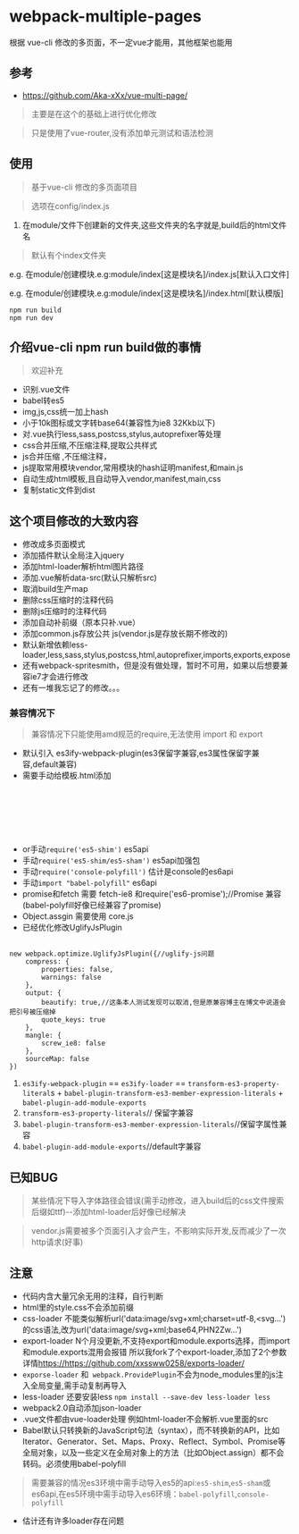 # webpack-multiple-pages
根据 vue-cli 修改的多页面，不一定vue才能用，其他框架也能用

## 参考
*	<https://github.com/Aka-xXx/vue-multi-page/>
> 主要是在这个的基础上进行优化修改

> 只是使用了vue-router,没有添加单元测试和语法检测
 
## 使用
>基于vue-cli 修改的多页面项目

>选项在config/index.js

1. 在module/文件下创建新的文件夹,这些文件夹的名字就是,build后的html文件名
> 默认有个index文件夹

e.g.  在module/创建模块.e.g:module/index[这是模块名]/index.js[默认入口文件]

e.g.  在module/创建模块.e.g:module/index[这是模块名]/index.html[默认模版]

	npm run build
	npm run dev
## 介绍vue-cli npm run build做的事情

> 欢迎补充

*	识别.vue文件
*	babel转es5
*	img,js,css统一加上hash
*	小于10k图标或文字转base64(兼容性为ie8 32Kkb以下)
*	对.vue执行less,sass,postcss,stylus,autoprefixer等处理
*	css合并压缩,不压缩注释,提取公共样式
*	js合并压缩 ,不压缩注释，
*	js提取常用模块vendor,常用模块的hash证明manifest,和main.js
*	自动生成html模板,且自动导入vendor,manifest,main,css
*	复制static文件到dist

## 这个项目修改的大致内容

*	修改成多页面模式
*	添加插件默认全局注入jquery
*	添加html-loader解析html图片路径
*	添加.vue解析data-src(默认只解析src)
*	取消build生产map
*	删除css压缩时的注释代码
*	删除js压缩时的注释代码
*	添加自动补前缀（原本只补.vue）
*	添加common.js存放公共 js(vendor.js是存放长期不修改的)
*	默认新增依赖less-loader,less,sass,stylus,postcss,html,autoprefixer,imports,exports,expose
*	还有webpack-spritesmith，但是没有做处理，暂时不可用，如果以后想要兼容ie7才会进行修改
*	还有一堆我忘记了的修改。。。

### 兼容情况下
>  兼容情况下只能使用amd规范的require,无法使用 import 和 export

*  默认引入 es3ify-webpack-plugin(es3保留字兼容,es3属性保留字兼容,default兼容)
*  需要手动给模板.html添加<pre><code>
	<!--[if lt IE 9]>
		<script src="https://cdn.bootcss.com/es5-shim/4.5.9/es5-shim.min.js"></script>//给es3环境添加es5 API
		<script src="https://cdn.bootcss.com/es5-shim/4.5.9/es5-sham.min.js"></script>//给es3环境添加es5 API2
		<script src="https://cdn.bootcss.com/html5shiv/3.7.3/html5shiv.min.js"></script>//识别标签
		<script src="https://cdn.bootcss.com/respond.js/1.4.2/respond.min.js"></script>//媒体查询
    <![endif]-->
</code></pre>
*  or手动`require('es5-shim')` es5api
*  手动`require('es5-shim/es5-sham')` es5api加强包
*  手动`require('console-polyfill')` 估计是console的es6api
*  手动`import "babel-polyfill"` es6api
*  promise和fetch 需要   fetch-ie8 和require('es6-promise');//Promise 兼容 (babel-polyfill好像已经兼容了promise)
*  Object.assgin 需要使用 core.js
*  已经优化修改UglifyJsPlugin
<pre><code>
new webpack.optimize.UglifyJsPlugin({//uglify-js问题
    compress: {
        properties: false,
        warnings: false
    },
    output: {
        beautify: true,//这条本人测试发现可以取消,但是原兼容博主在博文中说道会 把引号被压缩掉
        quote_keys: true
    },
    mangle: {
        screw_ie8: false
    },
    sourceMap: false
})
</code></pre>
1. `es3ify-webpack-plugin` == `es3ify-loader` == `transform-es3-property-literal`s + `babel-plugin-transform-es3-member-expression-literals` + `babel-plugin-add-module-exports`
2. `transform-es3-property-literals`// 保留字兼容
3. `babel-plugin-transform-es3-member-expression-literals`//保留字属性兼容
4. `babel-plugin-add-module-exports`//default字兼容
## 已知BUG
> 某些情况下导入字体路径会错误(需手动修改，进入build后的css文件搜索后缀如ttf)--添加html-loader后好像已经解决

> vendor.js需要被多个页面引入才会产生，不影响实际开发,反而减少了一次http请求(好事)

## 注意
* 代码内含大量冗余无用的注释，自行判断
* html里的style.css不会添加前缀
* css-loader 不能类似解析url('data:image/svg+xml;charset=utf-8,<svg...')的css语法,改为url('data:image/svg+xml;base64,PHN2Zw...')
* export-loader N个月没更新,不支持export和module.exports选择，而import和module.exports混用会报错
所以我fork了个export-loader,添加了2个参数 详情<https://https://github.com/xxssww0258/exports-loader/>
* `exporse-loader` 和` webpack.ProvidePlugin`不会为node_modules里的js注入全局变量,需手动复制再导入
* less-loader 还要安装less `npm install --save-dev less-loader less`
* webpack2.0自动添加json-loader
* .vue文件都由vue-loader处理 例如html-loader不会解析.vue里面的src
* Babel默认只转换新的JavaScript句法（syntax），而不转换新的API，比如Iterator、Generator、Set、Maps、Proxy、Reflect、Symbol、Promise等全局对象，以及一些定义在全局对象上的方法（比如Object.assign）都不会转码。必须使用babel-polyfill

>需要兼容的情况es3环境中需手动导入es5的api:`es5-shim`,`es5-sham`或es6api,在es5环境中需手动导入es6环境：`babel-polyfill`,`console-polyfill`

* 估计还有许多loader存在问题